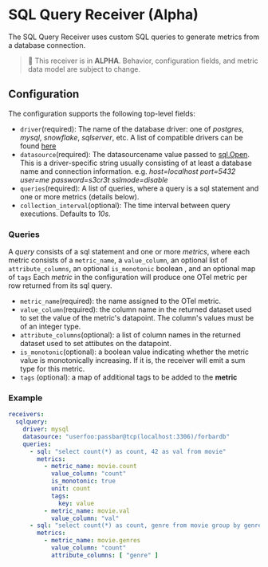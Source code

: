 # SQL Query Receiver (Alpha)

The SQL Query Receiver uses custom SQL queries to generate metrics from a database connection.

> :construction: This receiver is in **ALPHA**. Behavior, configuration fields, and metric data model are subject to change.

## Configuration

The configuration supports the following top-level fields:

- `driver`(required): The name of the database driver: one of _postgres_, _mysql_, _snowflake_, _sqlserver_, etc. A list of compatible drivers can be found [here](https://github.com/golang/go/wiki/SQLDrivers)
- `datasource`(required): The datasourcename value passed to [sql.Open](https://pkg.go.dev/database/sql#Open). This is 
a driver-specific string usually consisting of at least a database name and connection information.
e.g. _host=localhost port=5432 user=me password=s3cr3t sslmode=disable_
- `queries`(required): A list of queries, where a query is a sql statement and one or more metrics (details below).
- `collection_interval`(optional): The time interval between query executions. Defaults to _10s_.

### Queries

A _query_ consists of a sql statement and one or more _metrics_, where each metric consists of a
`metric_name`, a `value_column`, an optional list of `attribute_columns`, an optional `is_monotonic` boolean
, and an optional map of `tags`
Each _metric_ in the configuration will produce one OTel metric per row returned from its sql query.

* `metric_name`(required): the name assigned to the OTel metric.
* `value_column`(required): the column name in the returned dataset used to set the value of the metric's datapoint. The column's values must be of an integer type.
* `attribute_columns`(optional): a list of column names in the returned dataset used to set attibutes on the datapoint.
* `is_monotonic`(optional): a boolean value indicating whether the metric value is monotonically increasing. If it is, the receiver will emit a sum type for this metric.
* `tags` (optional): a map of additional tags to be added to the __metric__

### Example

```yaml
receivers:
  sqlquery:
    driver: mysql
    datasource: "userfoo:passbar@tcp(localhost:3306)/forbardb"
    queries:
      - sql: "select count(*) as count, 42 as val from movie"
        metrics:
          - metric_name: movie.count
            value_column: "count"
            is_monotonic: true
            unit: count
            tags:
              key: value
          - metric_name: movie.val
            value_column: "val"
      - sql: "select count(*) as count, genre from movie group by genre"
        metrics:
          - metric_name: movie.genres
            value_column: "count"
            attribute_columns: [ "genre" ]
```
